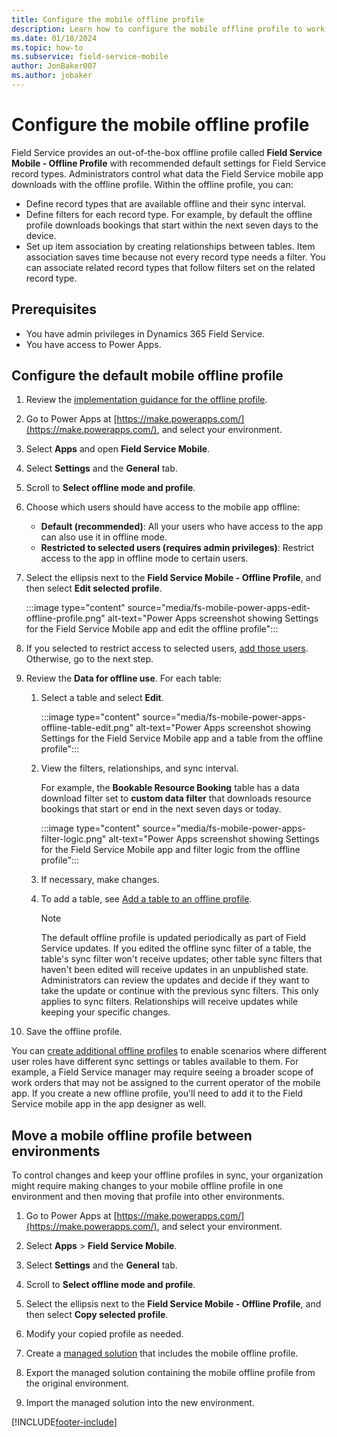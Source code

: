 ```yaml
---
title: Configure the mobile offline profile
description: Learn how to configure the mobile offline profile to work with the Dynamics 365 Field Service mobile app when no network is available.
ms.date: 01/18/2024
ms.topic: how-to
ms.subservice: field-service-mobile
author: JonBaker007
ms.author: jobaker
---
```


# Configure the mobile offline profile

Field Service provides an out-of-the-box offline profile called **Field Service Mobile - Offline Profile** with recommended default settings for Field Service record types. Administrators control what data the Field Service mobile app downloads with the offline profile. Within the offline profile, you can:

- Define record types that are available offline and their sync interval.
- Define filters for each record type. For example, by default the offline profile downloads bookings that start within the next seven days to the device.
- Set up item association by creating relationships between tables. Item association saves time because not every record type needs a filter. You can associate related record types that follow filters set on the related record type.

## Prerequisites

- You have admin privileges in Dynamics 365 Field Service.
- You have access to Power Apps.

## Configure the default mobile offline profile

1. Review the [implementation guidance for the offline profile](mobile-power-app-system-offline.md#implementation-guidance-for-the-offline-profile).

1. Go to Power Apps at [https://make.powerapps.com/](https://make.powerapps.com/), and select your environment.

1. Select **Apps** and open **Field Service Mobile**.

1. Select **Settings** and the **General** tab.

1. Scroll to **Select offline mode and profile**.

1. Choose which users should have access to the mobile app offline:

   - **Default (recommended)**: All your users who have access to the app can also use it in offline mode.
   - **Restricted to selected users (requires admin privileges)**: Restrict access to the app in offline mode to certain users.

1. Select the ellipsis next to the **Field Service Mobile - Offline Profile**, and then select **Edit selected profile**.

   :::image type="content" source="media/fs-mobile-power-apps-edit-offline-profile.png" alt-text="Power Apps screenshot showing Settings for the Field Service Mobile app and edit the offline profile":::

1. If you selected to restrict access to selected users, [add those users](/power-apps/mobile/setup-mobile-offline#add-users-to-an-offline-profile). Otherwise, go to the next step.

1. Review the **Data for offline use**. For each table:

   1. Select a table and select **Edit**.

      :::image type="content" source="media/fs-mobile-power-apps-offline-table-edit.png" alt-text="Power Apps screenshot showing Settings for the Field Service Mobile app and a table from the offline profile":::

   1. View the filters, relationships, and sync interval.

      For example, the **Bookable Resource Booking** table has a data download filter set to **custom data filter** that downloads resource bookings that start or end in the next seven days or today.

      :::image type="content" source="media/fs-mobile-power-apps-filter-logic.png" alt-text="Power Apps screenshot showing Settings for the Field Service Mobile app and filter logic from the offline profile":::

   1. If necessary, make changes.

   1. To add a table, see [Add a table to an offline profile](/power-apps/mobile/setup-mobile-offline#add-a-table-to-an-offline-profile-and-apply-filters).

      > [!NOTE]
      > The default offline profile is updated periodically as part of Field Service updates. If you edited the offline sync filter of a table, the table's sync filter won't receive updates; other table sync filters that haven't been edited will receive updates in an unpublished state. Administrators can review the updates and decide if they want to take the update or continue with the previous sync filters. This only applies to sync filters. Relationships will receive updates while keeping your specific changes.

1. Save the offline profile.

You can [create additional offline profiles](/power-apps/mobile/setup-mobile-offline#set-up-a-mobile-offline-profile) to enable scenarios where different user roles have different sync settings or tables available to them. For example, a Field Service manager may require seeing a broader scope of work orders that may not be assigned to the current operator of the mobile app. If you create a new offline profile, you'll need to add it to the Field Service mobile app in the app designer as well.

## Move a mobile offline profile between environments

To control changes and keep your offline profiles in sync, your organization might require making changes to your mobile offline profile in one environment and then moving that profile into other environments.

1. Go to Power Apps at [https://make.powerapps.com/](https://make.powerapps.com/), and select your environment.

1. Select **Apps** > **Field Service Mobile**.

1. Select **Settings** and the **General** tab.

1. Scroll to **Select offline mode and profile**.

1. Select the ellipsis next to the **Field Service Mobile - Offline Profile**, and then select **Copy selected profile**.

1. Modify your copied profile as needed.

1. Create a [managed solution](/power-platform/alm/solution-concepts-alm) that includes the mobile offline profile.  

1. Export the managed solution containing the mobile offline profile from the original environment.

1. Import the managed solution into the new environment.


[!INCLUDE[footer-include](../includes/footer-banner.md)]
